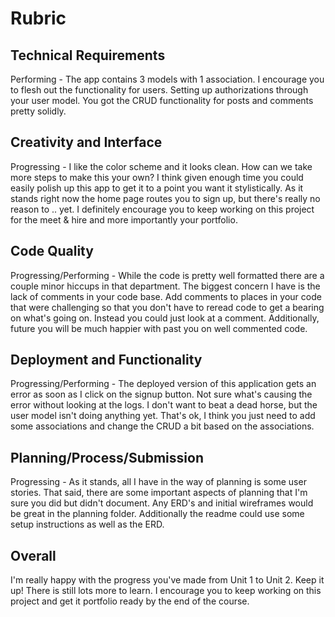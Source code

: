 # Rubric

## Technical Requirements
Performing - The app contains 3 models with 1 association. I encourage you to flesh out the functionality for users. Setting up authorizations through your user model. You got the CRUD functionality for posts and comments pretty solidly.

## Creativity and Interface
Progressing - I like the color scheme and it looks clean. How can we take more steps to make this your own? I think given enough time you could easily polish up this app to get it to a point you want it stylistically. As it stands right now the home page routes you to sign up, but there's really no reason to .. yet.  I definitely encourage you to keep working on this project for the meet & hire and more importantly your portfolio.

## Code Quality
Progressing/Performing - While the code is pretty well formatted there are a couple minor hiccups in that department. The biggest concern I have is the lack of comments in your code base. Add comments to places in your code that were challenging so that you don't have to reread code to get a bearing on what's going on. Instead you could just look at a comment. Additionally, future you will be much happier with past you on well commented code.

## Deployment and Functionality
Progressing/Performing - The deployed version of this application gets an error as soon as I click on the signup button. Not sure what's causing the error without looking at the logs. I don't want to beat a dead horse, but the user model isn't doing anything yet. That's ok, I think you just need to add some associations and change the CRUD a bit based on the associations.


## Planning/Process/Submission
Progressing - As it stands, all I have in the way of planning is some user stories. That said, there are some important aspects of planning that I'm sure you did but didn't document. Any ERD's and initial wireframes would be great in the planning folder. Additionally the readme could use some setup instructions as well as the ERD.

## Overall
I'm really happy with the progress you've made from Unit 1 to Unit 2. Keep it up! There is still lots more to learn. I encourage you to keep working on this project and get it portfolio ready by the end of the course.
